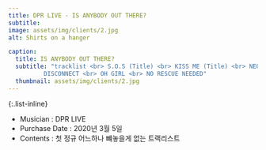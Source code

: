 ```yaml
---
title: DPR LIVE - IS ANYBODY OUT THERE?
subtitle: 
image: assets/img/clients/2.jpg
alt: Shirts on a hanger

caption:
  title: IS ANYBODY OUT THERE?
  subtitle: "tracklist <br> S.O.S (Title) <br> KISS ME (Title) <br> NEON (Title) <br> LEGACY (Title) <br> HERE GOES NO THING <br> GERONIMO <br> TO WHOEVER <br> OUT OF CONTROL <br> 
          DISCONNECT <br> OH GIRL <br> NO RESCUE NEEDED"
  thumbnail: assets/img/clients/2.jpg
---
```


{:.list-inline}
- Musician : DPR LIVE 
- Purchase Date : 2020년 3월 5일 
- Contents : 첫 정규 어느하나 뺴놓을게 없는 트랙리스트

